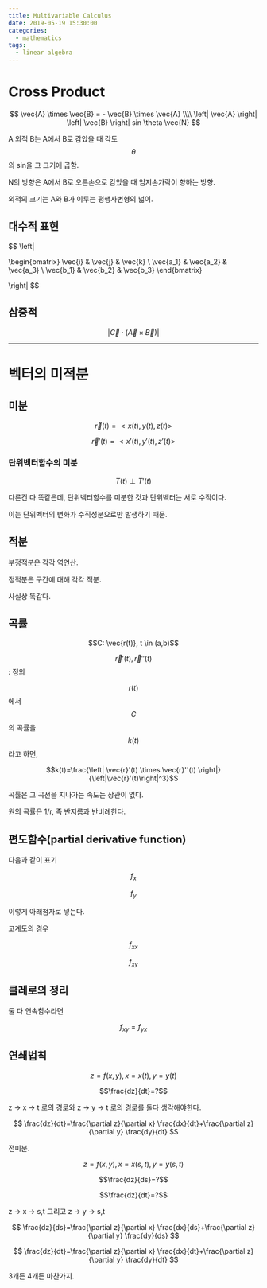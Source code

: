 ```yaml
---
title: Multivariable Calculus
date: 2019-05-19 15:30:00
categories:
  - mathematics
tags:
  - linear algebra
---
```


# Cross Product

$$
\vec{A} \times \vec{B} = - \vec{B} \times \vec{A}
\\\\
\left| \vec{A} \right| \left| \vec{B} \right| sin \theta \vec{N}
$$

A 외적 B는 A에서 B로 감았을 때 각도 $$\theta$$의 sin을 그 크기에 곱함.

N의 방향은 A에서 B로 오른손으로 감았을 때 엄지손가락이 향하는 방향.

외적의 크기는 A와 B가 이루는 평행사변형의 넓이.

## 대수적 표현

$$
\left|

\begin{bmatrix}
\vec{i} & \vec{j} & \vec{k} \\ \vec{a_1} & \vec{a_2} & \vec{a_3} \\ \vec{b_1} & \vec{b_2} & \vec{b_3}
\end{bmatrix}

\right|
$$

## 삼중적

$$\left| \vec{C} \cdot (\vec{A} \times \vec{B}) \right|$$

---

# 벡터의 미적분

## 미분

$$\vec{r}(t)=< x(t),y(t),z(t)>$$

$$\vec{r}'(t)=< x'(t),y'(t),z'(t)>$$

### 단위벡터함수의 미분

$$T(t) \perp T'(t)$$

다른건 다 똑같은데, 단위벡터함수를 미분한 것과 단위벡터는 서로 수직이다.

이는 단위벡터의 변화가 수직성분으로만 발생하기 때문.

## 적분

부정적분은 각각 역연산.

정적분은 구간에 대해 각각 적분.

사실상 똑같다.

## 곡률

$$C: \vec{r(t)}, t \in (a,b)$$

$$\vec{r}'(t), \vec{r}''(t)$$: 정의

$$r(t)$$에서 $$C$$의 곡률을 $$k(t)$$라고 하면,

$$k(t)=\frac{\left| \vec{r}'(t) \times \vec{r}''(t) \right|}{\left|\vec{r}'(t)\right|^3}$$

곡률은 그 곡선을 지나가는 속도는 상관이 없다.

원의 곡률은 1/r, 즉 반지름과 반비례한다.

## 편도함수(partial derivative function)

다음과 같이 표기

$$f_x$$

$$f_y$$

이렇게 아래첨자로 넣는다.

고계도의 경우

$$f_{xx}$$

$$f_{xy}$$

## 클레로의 정리

둘 다 연속함수라면

$$f_{xy}=f_{yx}$$

## 연쇄법칙

$$z=f(x,y), x=x(t), y=y(t)$$

$$\frac{dz}{dt}=?$$

z -> x -> t 로의 경로와 z -> y -> t 로의 경로를 둘다 생각해야한다.

$$
\frac{dz}{dt}=\frac{\partial z}{\partial x} \frac{dx}{dt}+\frac{\partial z}{\partial y} \frac{dy}{dt}
$$

전미분.

$$z=f(x,y), x=x(s,t), y=y(s,t)$$

$$\frac{dz}{ds}=?$$

$$\frac{dz}{dt}=?$$

z -> x -> s,t 그리고 z -> y -> s,t

$$
\frac{dz}{ds}=\frac{\partial z}{\partial x} \frac{dx}{ds}+\frac{\partial z}{\partial y} \frac{dy}{ds}
$$

$$
\frac{dz}{dt}=\frac{\partial z}{\partial x} \frac{dx}{dt}+\frac{\partial z}{\partial y} \frac{dy}{dt}
$$

3개든 4개든 마찬가지.
